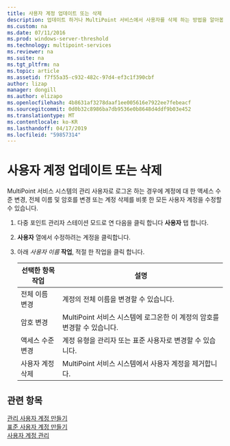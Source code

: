 ```yaml
---
title: 사용자 계정 업데이트 또는 삭제
description: 업데이트 하거나 MultiPoint 서비스에서 사용자를 삭제 하는 방법을 알아봅니다
ms.custom: na
ms.date: 07/11/2016
ms.prod: windows-server-threshold
ms.technology: multipoint-services
ms.reviewer: na
ms.suite: na
ms.tgt_pltfrm: na
ms.topic: article
ms.assetid: f7f55a35-c932-482c-97d4-ef3c1f390cbf
author: lizap
manager: dongill
ms.author: elizapo
ms.openlocfilehash: 4b8631af3278daaf1ee005616e7922ee7febeacf
ms.sourcegitcommit: 0d0b32c8986ba7db9536e0b8648d4ddf9b03e452
ms.translationtype: MT
ms.contentlocale: ko-KR
ms.lasthandoff: 04/17/2019
ms.locfileid: "59857314"
---
```

# <a name="update-or-delete-a-user-account"></a>사용자 계정 업데이트 또는 삭제
MultiPoint 서비스 시스템의 관리 사용자로 로그온 하는 경우에 계정에 대 한 액세스 수준 변경, 전체 이름 및 암호를 변경 또는 계정 삭제를 비롯 한 모든 사용자 계정을 수정할 수 있습니다.  
  
1.  다중 포인트 관리자 스테이션 모드로 연 다음을 클릭 합니다 **사용자** 탭 합니다.  
  
2.  **사용자** 열에서 수정하려는 계정을 클릭합니다.  
  
3.  아래 *사용자 이름* **작업**, 적절 한 작업을 클릭 합니다.  
  
    |선택한 항목 작업|설명|  
    |----------------------|---------------|  
    |전체 이름 변경|계정의 전체 이름을 변경할 수 있습니다.|  
    |암호 변경|MultiPoint 서비스 시스템에 로그온한 이 계정의 암호를 변경할 수 있습니다.|  
    |액세스 수준 변경|계정 유형을 관리자 또는 표준 사용자로 변경할 수 있습니다.|  
    |사용자 계정 삭제|MultiPoint 서비스 시스템에서 사용자 계정을 제거합니다.|  
  
## <a name="see-also"></a>관련 항목  
[관리 사용자 계정 만들기](Create-an-Administrative-User-Account.md)  
[표준 사용자 계정 만들기](Create-a-Standard-User-Account.md)  
[사용자 계정 관리](Manage-User-Accounts.md)